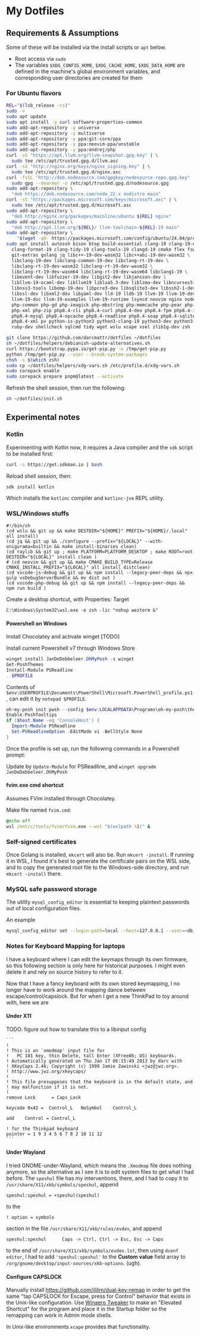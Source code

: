 # My Dotfiles

## Requirements & Assumptions

Some of these will be installed via the install scripts or `apt` below.

* Root access via `sudo`
* The variables `$XDG_CONFIG_HOME`, `$XDG_CACHE_HOME`, `$XDG_DATA_HOME` are
    defined in the machine's global environment variables, and corresponding
    user directories are created for them

### For Ubuntu flavors

```sh
REL="$(lsb_release -cs)"
sudo -v
sudo apt update
sudo apt install -y curl software-properties-common
sudo add-apt-repository -y universe
sudo add-apt-repository -y multiverse
sudo add-apt-repository -y ppa:git-core/ppa
sudo add-apt-repository -y ppa:neovim-ppa/unstable
sudo add-apt-repository -y ppa:ondrej/php
curl -sS "https://apt.llvm.org/llvm-snapshot.gpg.key" | \
  sudo tee /etc/apt/trusted.gpg.d/llvm.asc
curl -sS "http://nginx.org/keys/nginx_signing.key" | \
  sudo tee /etc/apt/trusted.gpg.d/nginx.asc
curl -fsSL "http://deb.nodesource.com/gpgkey/nodesource-repo.gpg.key" | \
  sudo gpg --dearmor -o /etc/apt/trusted.gpg.d/nodesource.gpg 
sudo add-apt-repository \
  "deb https://deb.nodesource.com/node_22.x nodistro main"
curl -sS "https://packages.microsoft.com/keys/microsoft.asc" | \
  sudo tee /etc/apt/trusted.gpg.d/microsoft.asc
sudo add-apt-repository \
  "deb http://nginx.org/packages/mainline/ubuntu ${REL} nginx"
sudo add-apt-repository \
  "deb http://apt.llvm.org/${REL}/ llvm-toolchain-${REL}-19 main"
sudo add-apt-repository \
    "$(wget -qO- https://packages.microsoft.com/config/ubuntu/24.04/prod.list)" # XXX
sudo apt install autossh bison btop build-essential clang-19 clang-19-doc \
  clang-format-19 clang-tidy-19 clang-tools-19 clangd-19 cmake flex fswatch git \
  git-extras golang jq libc++-19-dev-wasm32 libc++abi-19-dev-wasm32 \
  libclang-19-dev libclang-common-19-dev libclang-rt-19-dev \
  libclang-rt-19-dev-wasm32 libclang-rt-19-dev-wasm32 \
  libclang-rt-19-dev-wasm64 libclang-rt-19-dev-wasm64 libclang1-19 \
  libevent-dev libfuzzer-19-dev libgit2-dev libjansson-dev \
  libllvm-19-ocaml-dev libllvm19 liblua5.3-dev liblzma-dev libncurses5-dev \
  libnss3-tools libomp-19-dev libpcre3-dev libsqlite3-dev libssh2-1-dev \
  libssl-dev libxml2-dev libyaml-dev lld-19 lldb-19 llvm-19 llvm-19-dev \
  llvm-19-doc llvm-19-examples llvm-19-runtime lsyncd neovim nginx nodejs \
  php-common php-gd php-imagick php-mbstring php-memcache php-pear php-xdebug \
  php-xml php-zip php8.4-cli php8.4-curl php8.4-dev php8.4-fpm php8.4-imap \
  php8.4-mysql php8.4-opcache php8.4-readline php8.4-soap php8.4-sqlite3 \
  php8.4-xml pv python-is-python3 python3-clang-19 python3-dev python3-venv \
  ruby-dev shellcheck sqlcmd tidy wget wslu xcape xsel zlib1g-dev zsh

git clone https://github.com/darcmattr/dotfiles ~/dotfiles
sh ~/dotfiles/helpers/debianish-update-alternatives.sh
curl https://bootstrap.pypa.io/get-pip.py -o /tmp/get-pip.py
python /tmp/get-pip.py --user --break-system-packages
chsh -s $(which zsh)
sudo cp ~/dotfiles/helpers/xdg-vars.sh /etc/profile.d/xdg-vars.sh
sudo corepack enable
sudo corepack prepare pnpm@latest --activate
```

Refresh the shell session, then run the following:

```sh
sh ~/dotfiles/init.sh
```

## Experimental notes

### Kotlin

Experimenting with Kotlin now, it requires a Java compiler and the `sdk` script
to be installed first:

```sh
curl -s https://get.sdkman.io | bash
```

Reload shell session, then:

    sdk install kotlin

Which installs the `kotlinc` compiler and `kotlinc-jvm` REPL utility.

### WSL/Windows stuffs

```
#!/bin/sh
(cd wslu && git up && make DESTDIR="${HOME}" PREFIX="${HOME}/.local" all install)
(cd jq && git up && ./configure --prefix="${LOCAL}" --with-onigurama=builtin && make install-binaries clean)
(cd raylib && git up ; make PLATFORM=PLATFORM_DESKTOP ; make ROOT=root DESTDIR="${LOCAL}" install clean )
# (cd neovim && git up && make CMAKE_BUILD_TYPE=Release CMAKE_INSTALL_PREFIX="${LOCAL}" all install distclean)
(cd vscode-js-debug && git up && npm install --legacy-peer-deps && npx gulp vsDebugServerBundle && mv dist out )
(cd vscode-php-debug && git up && npm install --legacy-peer-deps && npm run build )
```

Create a desktop shortcut, with Properties: Target
```
C:\Windows\System32\wsl.exe -e zsh -lic "nohup wezterm &"
```

#### Powershell on Windows

Install Chocolatey and activate winget [TODO]

Install current Powershell v7 through Windows Store

```powershell
winget install JanDeDobbeleer.OhMyPosh -s winget
Get-PoshThemes
Install-Module PSReadline
. $PROFILE
```

Contents of `$env:USERPROFILE\Documents\PowerShell\Microsoft.PowerShell_profile.ps1`, can edit it by `notepad $PROFILE`.

```powershell
oh-my-posh init pwsh --config $env:LOCALAPPDATA\Programs\oh-my-posh\themes\atomicBit.omp.json | Invoke-Expression
Enable-PoshTooltips
if ($host.Name -eq 'ConsoleHost') {
  Import-Module PSReadline 
  Set-PSReadlineOption -EditMode vi -BellStyle None
}
```
Once the profile is set up, run the following commands in a Powershell prompt:

Update by `Update-Module` for PSReadline, and
`winget upgrade JanDeDobbeleer.OhMyPosh`

#### fvim.exe cmd shortcut

Assumes FVim installed through Chocolatey.

Make file named `fvim.cmd`:

```cmd
@echo off
wsl /mnt/c/tools/fvim/fvim.exe --wsl "$(wslpath %1)" &
```

### Self-signed certificates

Once Golang is installed, `mkcert` will also be. Run `mkcert -install`. If
running it in WSL, I found it's best to generate the certificate pairs on the
WSL side, and to copy the generated root file to the Windows-side directory, and
run `mkcert -install` there.

### MySQL safe password storage

The utility `mysql_config_editor` is essential to keeping plaintext passwords
out of local configuration files.

An example

```sh
mysql_config_editor set --login-path=local --host=127.0.0.1 --user=<db_user> --password
```

### Notes for Keyboard Mapping for laptops

I have a keyboard where I can edit the keymaps through its own firmware, so this
following section is only here for historical purposes. I might even delete it
and rely on source history to refer to it. 

Now that I have a fancy keyboard with its own stored keymapping, I no longer
have to work around the mapping dance between escape/control/capslock. But for
when I get a new ThinkPad to toy around with, here we are

#### Under X11

TODO: figure out how to translate this to a libinput config

    ```
    !
    ! This is an `xmodmap' input file for
    !   PC 101 key, thin Delete, tall Enter (XFree86; US) keyboards.
    ! Automatically generated on Thu Jan 17 06:15:49 2013 by darc with
    ! XKeyCaps 2.46; Copyright (c) 1999 Jamie Zawinski <jwz@jwz.org>.
    ! http://www.jwz.org/xkeycaps/
    !
    ! This file presupposes that the keyboard is in the default state, and
    ! may malfunction if it is not.
    !
    remove Lock      = Caps_Lock

    keycode 0x42 =	Control_L	NoSymbol	Control_L

    add    Control = Control_L

    ! for the Thinkpad keyboard
    pointer = 1 9 3 4 5 6 7 8 2 10 11 12
    ```

#### Under Wayland

I tried GNOME-under-Wayland, which means the `.Xmodmap` file does nothing
anymore, so the alternative as I see it is to edit system files to get what
I had before. The `speshul` file has my interventions, there, and I had to copy
it to `/usr/share/X11/xkb/symbols/speshul`, append

    speshul:speshul = +speshul(speshul)

to the

    ! option = symbols

section in the file `/usr/share/X11/xkb/rules/evdev`, and append

    speshul:speshul      Caps -> Ctrl, Ctrl -> Esc, Esc -> Caps

to the end of `/usr/share/X11/xkb/symbols/evdev.lst`, then using `dconf editor`,
I had to add `'speshul:speshul'` to the **Custom value** field array to
`/org/gnome/desktop/input-sources/xkb-options`. (ugh).

#### Configure CAPSLOCK

Manually install https://github.com/ililim/dual-key-remap in order to get the
same "tap CAPSLOCK for Escape, press for Control" behavior that exists in the
Unix-like configuration. Use [Winaero Tweaker](https://winaerotweaker.com) to
make an "Elevated Shortcut" for the program and place it in the Startup folder
so the remapping can work in Admin mode shells. 

In Unix-like environments `xcape` provides that functionality.
